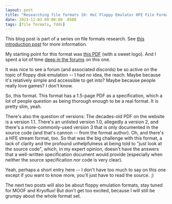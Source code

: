 ```yaml
---
layout: post
title: "Researching file formats 10: HxC Floppy Emulator HFE File Format"
date: 2023-11-03 09:00:00 -0500
tags: [file formats, fdds]
---
```


This blog post is part of a series on file formats research. See [this introduction post](https://bits.ashleyblewer.com/blog/2023/08/04/researching-file-formats-library-of-congress-sustainability-of-digital-formats/) for more information.

My starting point for this format was [this PDF](https://hxc2001.com/download/floppy_drive_emulator/SDCard_HxC_Floppy_Emulator_HFE_file_format.pdf) (with a sweet logo). And I spent a lot of time [deep in the forums](https://stardot.org.uk/forums/viewtopic.php?p=279138&sid=33f74a30d3a0dfb1c2581a3129a99f80#p279138) on this one.

It was nice to see a forum (and associated discords) be so active on the topic of floppy disk emulation -- I had no idea, the reach. Maybe because it's relatively simple and accessible to get into? Maybe because people really love games? I don't know.

So, this format. This format has a 1.5-page PDF as a specification, which a lot of people question as being thorough enough to be a real format. It is pretty slim, yeah.

There's also the question of versions: The decades-old PDF on the website is a version 1.1. There's an unlisted version 1.0, allegedly a version 2, and there's a more-commonly-used version 3 that is only documented in the source code (and that's cannon -- from the format author). Oh, and there's a HFE stream format, too. So that was the big challenge with this format, a lack of clarity and the profound unhelpfulness at being told to "just look at the source code", which, in my expert opinion, doesn't have the answers that a well-written specification document would provide (especially when neither the source specification _nor_ code is very clear).

Yeah, perhaps a short entry here -- I don't have too much to say on this one except if you want to know more, you'll just have to read the source. ;)

The next two posts will also be about floppy emulation formats, stay tuned for MOOF and Kryoflux! But don't get too excited, because I will still be grumpy about the whole format set.

